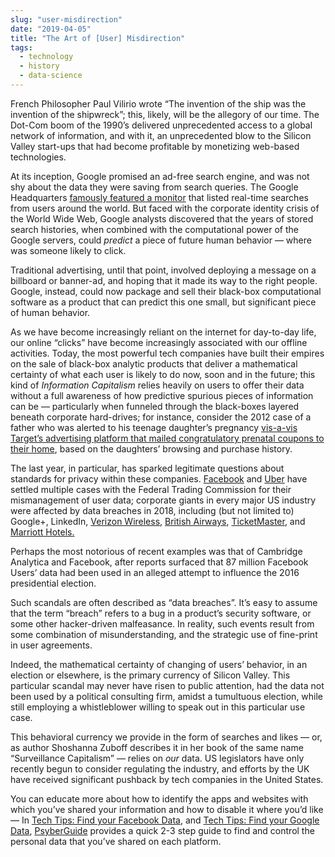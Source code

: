 ```yaml
---
slug: "user-misdirection"
date: "2019-04-05"
title: "The Art of [User] Misdirection"
tags:
  - technology
  - history
  - data-science
---
```


French Philosopher Paul Vilirio wrote “The invention of the ship was the invention of the shipwreck”; this, likely, will be the allegory of our time. The Dot-Com boom of the 1990’s delivered unprecedented access to a global network of information, and with it, an unprecedented blow to the Silicon Valley start-ups that had become profitable by monetizing web-based technologies.

At its inception, Google promised an ad-free search engine, and was not shy about the data they were saving from search queries. The Google Headquarters [famously featured a monitor](https://trip101.com/article/visiting-google) that listed real-time searches from users around the world. But faced with the corporate identity crisis of the World Wide Web, Google analysts discovered that the years of stored search histories, when combined with the computational power of the Google servers, could _predict_ a piece of future human behavior — where was someone likely to click.

Traditional advertising, until that point, involved deploying a message on a billboard or banner-ad, and hoping that it made its way to the right people. Google, instead, could now package and sell their black-box computational software as a product that can predict this one small, but significant piece of human behavior.

As we have become increasingly reliant on the internet for day-to-day life, our online “clicks” have become increasingly associated with our offline activities. Today, the most powerful tech companies have built their empires on the sale of black-box analytic products that deliver a mathematical certainty of what each user is likely to do now, soon and in the future; this kind of _Information Capitalism_ relies heavily on users to offer their data without a full awareness of how predictive spurious pieces of information can be — particularly when funneled through the black-boxes layered beneath corporate hard-drives; for instance, consider the 2012 case of a father who was alerted to his teenage daughter’s pregnancy [vis-a-vis Target’s advertising platform that mailed congratulatory prenatal coupons to their home](https://www.forbes.com/sites/kashmirhill/2012/02/16/how-target-figured-out-a-teen-girl-was-pregnant-before-her-father-did/#2b9cd2d66668), based on the daughters’ browsing and purchase history.

The last year, in particular, has sparked legitimate questions about standards for privacy within these companies. [Facebook](https://www.ftc.gov/news-events/press-releases/2012/08/ftc-approves-final-settlement-facebook) and [Uber](https://www.ftc.gov/news-events/press-releases/2018/04/uber-agrees-expanded-settlement-ftc-related-privacy-security) have settled multiple cases with the Federal Trading Commission for their mismanagement of user data; corporate giants in every major US industry were affected by data breaches in 2018, including (but not limited to) Google+, LinkedIn, [Verizon Wireless](https://www.upguard.com/breaches/verizon-cloud-leak), [British Airways](https://www.forbes.com/sites/kateoflahertyuk/2018/09/20/how-the-british-airways-breach-will-reveal-the-true-cost-of-gdpr/#4c5f00853edf), [TicketMaster](https://www.wired.co.uk/article/ticketmaster-data-breach-monzo-inbenta), and [Marriott Hotels.](https://www.forbes.com/sites/kateoflahertyuk/2018/11/30/marriott-breach-what-happened-how-serious-is-it-and-who-is-impacted/#7311e7127d25)

Perhaps the most notorious of recent examples was that of Cambridge Analytica and Facebook, after reports surfaced that 87 million Facebook Users’ data had been used in an alleged attempt to influence the 2016 presidential election.

Such scandals are often described as “data breaches”. It’s easy to assume that the term “breach” refers to a bug in a product’s security software, or some other hacker-driven malfeasance. In reality, such events result from some combination of misunderstanding, and the strategic use of fine-print in user agreements.

Indeed, the mathematical certainty of changing of users’ behavior, in an election or elsewhere, is the primary currency of Silicon Valley. This particular scandal may never have risen to public attention, had the data not been used by a political consulting firm, amidst a tumultuous election, while still employing a whistleblower willing to speak out in this particular use case.

This behavioral currency we provide in the form of searches and likes — or, as author Shoshanna Zuboff describes it in her book of the same name “Surveillance Capitalism” — relies on _our_ data. US legislators have only recently begun to consider regulating the industry, and efforts by the UK have received significant pushback by tech companies in the United States.

You can educate more about how to identify the apps and websites with which you’ve shared your information and how to disable it where you’d like — In [Tech Tips: Find your Facebook Data](https://psyberguide.org/resources/tech-tips-facebook-data/), and [Tech Tips: Find your Google Data](https://psyberguide.org/resources/tech-tips-find-and-manage-your-google-data/), [PsyberGuide](http://PsyberGuide.org) provides a quick 2-3 step guide to find and control the personal data that you’ve shared on each platform.
